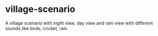# village-scenario
A village scenario with night view, day view and rain view with different sounds like birds, cricket, rain
